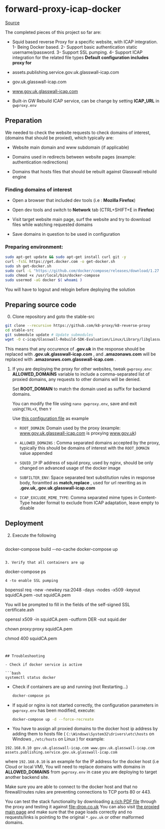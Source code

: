 # forward-proxy-icap-docker 

[Source](https://github.com/k8-proxy/k8-reverse-proxy)

 The completed pieces of this project so far are:

- Squid based reverse Proxy for a specific website, with ICAP integration.
1- Being Docker based.
2- Support basic authentication static username/password.
3- Support SSL pumping.
4- Support ICAP integration for the related file types
**Default configuration includes proxy for**

- assets.publishing.service.gov.uk.glasswall-icap.com
- gov.uk.glasswall-icap.com
- www.gov.uk.glasswall-icap.com
- Built-in GW Rebuild ICAP service, can be change by setting **ICAP_URL** in `gwproxy.env`

## Preparation

We needed to check the website requests to check domains of interest, (domains that should be proxied), which typically are:

- Website main domain and www subdomain (if applicable)

- Domains used in redirects between website pages (example: authentication redirections)

- Domains that hosts files that should be rebuilt against Glasswall rebuild engine

### Finding domains of interest

- Open a browser that included dev tools (i.e : **Mozilla Firefox**)

- Open dev tools and switch to **Network** tab (CTRL+SHIFT+E in **Firefox**)

- Visit target website main page, surf the website and try to download files while watching requested domains 

- Save domains in question to be used in configuration

### Preparing environment:

```bash
sudo apt-get update && sudo apt-get install curl git -y
curl -fsSL https://get.docker.com -o get-docker.sh
sudo sh get-docker.sh
sudo curl -L "https://github.com/docker/compose/releases/download/1.27.0/docker-compose-$(uname -s)-$(uname -m)" -o /usr/local/bin/docker-compose
sudo chmod +x /usr/local/bin/docker-compose
sudo usermod -aG docker $( whoami )
```

You will have to logout and relogin before deploying the solution

## Preparing source code

0. Clone repository and goto the stable-src

```bash
git clone --recursive https://github.com/k8-proxy/k8-reverse-proxy
cd stable-src
git submodule update # Update submodules
wget -O c-icap/Glasswall-Rebuild-SDK-Evaluation/Linux/Library/libglasswall.classic.so https://github.com/filetrust/sdk-rebuild-eval/raw/master/libs/rebuild/linux/libglasswall.classic.so # Get latest evaluation build of GW Rebuild engine
```

This means that any occurence of **.gov.uk** in the response should be replaced with **.gov.uk.glasswall-icap.com** , and **.amazonaws.com** will be replaced with **.amazonaws.com.glasswall-icap.com** .

1. If you are deploying the proxy for other websites, tweak `gwproxy.env`:
   **ALLOWED_DOMAINS** variable to include a comma-separated list of proxied domains, any requests to other domains will be denied.
   
   Set **ROOT_DOMAIN** to match the domain used as suffix for backend domains.
   
   You can modify the file using `nano gwproxy.env`, save and exit using`CTRL+X`, then `Y`

   Use [this configuration file](https://github.com/k8-proxy/k8-reverse-proxy/blob/master/stable-src/gwproxy.env) as example

   - `ROOT_DOMAIN`: Domain used by the proxy (example: www.gov.uk.glasswall-icap.com is proxying www.gov.uk) 

   - `ALLOWED_DOMAINS` : Comma separated domains accepted by the proxy, typically this should be domains of interest with the `ROOT_DOMAIN` value appended

   - `SQUID_IP` IP address of squid proxy, used by nginx, should be only changed on advanced usage of the docker image

   - `SUBFILTER_ENV`: Space separated text substitution rules in response body, foramtted as **match,replace** , used for url rewriting as in **.gov.uk,.gov.uk.glasswall-icap.com**
  
   - `ICAP_EXCLUDE_MIME_TYPE`: Comma separated mime types in Content-Type header format to exclude from ICAP adaptation, leave empty to disable


## Deployment


2. Execute the following
   
   ```
 docker-compose build --no-cache
 docker-compose up
   ```

3. Verify that all containers are up
   
   ```
   docker-compose ps
   ```
4 -to enable SSL pumping 
 
   ```
   bopenssl req -new -newkey rsa:2048 -days <certificate validity period in days> -nodes -x509 -keyout squidCA.pem -out squidCA.pem

You will be prompted to fill in the fields of the self-signed SSL certificate.ash


openssl x509 -in squidCA.pem -outform DER -out squid.der



chown proxy:proxy squidCA.pem

chmod 400 squidCA.pem

   
   ```


## Troubleshooting

- Check if docker service is active
  
  ```bash
  systemctl status docker
  ```

- Check if containers are up and running (not Restarting...)
  
  ```bash
  docker-compose ps
  ```

- If squid or nginx is not started correctly, the configuration parameters in `gwproxy.env` has been modified, execute:
  
  ```bash
  docker-compose up -d --force-recreate
  ```

- You have to assign all proxied domains to the docker host ip address by adding them to hosts file ( `C:\Windows\System32\drivers\etc\hosts` on Windows , `/etc/hosts` on Linux )
  for example: 

```
192.168.0.10 gov.uk.glasswall-icap.com www.gov.uk.glasswall-icap.com assets.publishing.service.gov.uk.glasswall-icap.com
```

where `192.168.0.10` is an example for the IP address for the docker host (i.e Cloud or local VM), You will need to replace domains with domains in **ALLOWED_DOMAINS** from `gwproxy.env` in case you are deploying to target another backend site.

Make sure you are able to connect to the docker host and that no firewall/routes rules are preventing connections to TCP ports 80 or 443.

You can test the stack functionality by downloading [a rich PDF file](https://assets.publishing.service.gov.uk.glasswall-icap.com/government/uploads/system/uploads/attachment_data/file/901225/uk-internal-market-white-paper.pdf) through the proxy and testing it against [file-drop.co.uk](https://file-drop.co.uk)
You can also visit [the proxied main page](https://www.gov.uk.glasswall-icap.com/) and make sure that the page loads correctly and no requests/links is pointing to the original `*.gov.uk` or other malformed domains.
